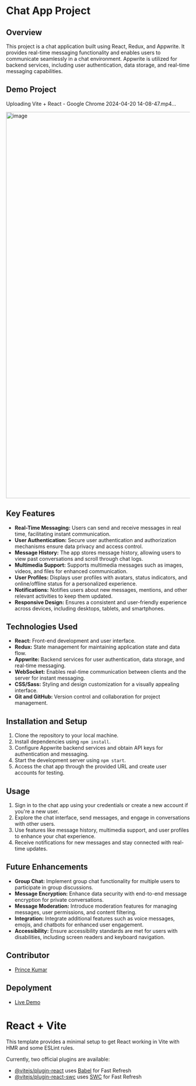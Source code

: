 # Chat App Project

## Overview

This project is a chat application built using React, Redux, and Appwrite. It provides real-time messaging functionality and enables users to communicate seamlessly in a chat environment. Appwrite is utilized for backend services, including user authentication, data storage, and real-time messaging capabilities.

## Demo Project



Uploading Vite + React - Google Chrome 2024-04-20 14-08-47.mp4…



<img width="1057" alt="image" src="https://github.com/princekumarg/chating-app/assets/86905668/090f5a4f-f8ec-4969-aa07-29c23b9d97f0">

## Key Features

- **Real-Time Messaging:** Users can send and receive messages in real time, facilitating instant communication.
- **User Authentication:** Secure user authentication and authorization mechanisms ensure data privacy and access control.
- **Message History:** The app stores message history, allowing users to view past conversations and scroll through chat logs.
- **Multimedia Support:** Supports multimedia messages such as images, videos, and files for enhanced communication.
- **User Profiles:** Displays user profiles with avatars, status indicators, and online/offline status for a personalized experience.
- **Notifications:** Notifies users about new messages, mentions, and other relevant activities to keep them updated.
- **Responsive Design:** Ensures a consistent and user-friendly experience across devices, including desktops, tablets, and smartphones.

## Technologies Used

- **React:** Front-end development and user interface.
- **Redux:** State management for maintaining application state and data flow.
- **Appwrite:** Backend services for user authentication, data storage, and real-time messaging.
- **WebSocket:** Enables real-time communication between clients and the server for instant messaging.
- **CSS/Sass:** Styling and design customization for a visually appealing interface.
- **Git and GitHub:** Version control and collaboration for project management.

## Installation and Setup

1. Clone the repository to your local machine.
2. Install dependencies using `npm install`.
3. Configure Appwrite backend services and obtain API keys for authentication and messaging.
4. Start the development server using `npm start`.
5. Access the chat app through the provided URL and create user accounts for testing.

## Usage

1. Sign in to the chat app using your credentials or create a new account if you're a new user.
2. Explore the chat interface, send messages, and engage in conversations with other users.
3. Use features like message history, multimedia support, and user profiles to enhance your chat experience.
4. Receive notifications for new messages and stay connected with real-time updates.

## Future Enhancements

- **Group Chat:** Implement group chat functionality for multiple users to participate in group discussions.
- **Message Encryption:** Enhance data security with end-to-end message encryption for private conversations.
- **Message Moderation:** Introduce moderation features for managing messages, user permissions, and content filtering.
- **Integration:** Integrate additional features such as voice messages, emojis, and chatbots for enhanced user engagement.
- **Accessibility:** Ensure accessibility standards are met for users with disabilities, including screen readers and keyboard navigation.

## Contributor

- [Prince Kumar](https://github.com/princekumarg)

## Depolyment

- [Live Demo](https://chating-app-qftk.vercel.app/)


# React + Vite

This template provides a minimal setup to get React working in Vite with HMR and some ESLint rules.

Currently, two official plugins are available:

- [@vitejs/plugin-react](https://github.com/vitejs/vite-plugin-react/blob/main/packages/plugin-react/README.md) uses [Babel](https://babeljs.io/) for Fast Refresh
- [@vitejs/plugin-react-swc](https://github.com/vitejs/vite-plugin-react-swc) uses [SWC](https://swc.rs/) for Fast Refresh
